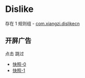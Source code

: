 # Dislike

存在 1 规则组 - [com.xiangzi.dislikecn](/src/apps/com.xiangzi.dislikecn.ts)

## 开屏广告

点击 跳过

- [快照-0](https://i.gkd.li/import/15201680)
- [快照-1](https://i.gkd.li/import/15196702)
